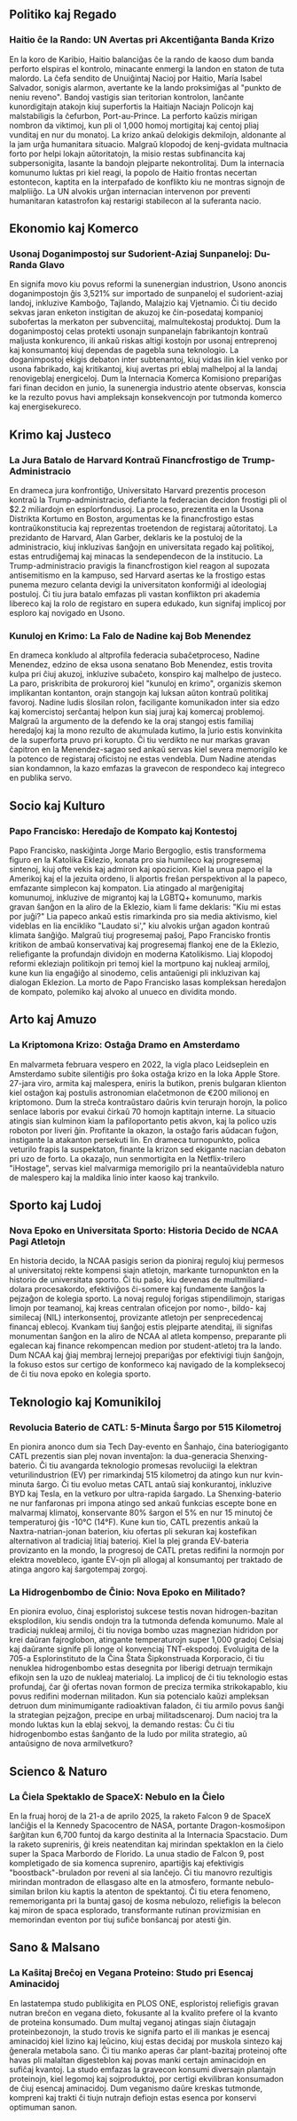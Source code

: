 ## Politiko kaj Regado

### Haitio ĉe la Rando: UN Avertas pri Akcentiĝanta Banda Krizo

En la koro de Karibio, Haitio balanciĝas ĉe la rando de kaoso dum banda perforto elspiras el kontrolo, minacante enmergi la landon en staton de tuta malordo. La ĉefa sendito de Unuiĝintaj Nacioj por Haitio, María Isabel Salvador, sonigis alarmon, avertante ke la lando proksimiĝas al "punkto de neniu reveno". Bandoj vastigis sian teritorian kontrolon, lanĉante kunordigitajn atakojn kiuj superfortis la Haitiajn Naciajn Policojn kaj malstabiligis la ĉefurbon, Port-au-Prince. La perforto kaŭzis mirigan nombron da viktimoj, kun pli ol 1,000 homoj mortigitaj kaj centoj pliaj vunditaj en nur du monatoj. La krizo ankaŭ delokigis dekmilojn, aldonante al la jam urĝa humanitara situacio. Malgraŭ klopodoj de kenj-gvidata multnacia forto por helpi lokajn aŭtoritatojn, la misio restas subfinancita kaj subpersonigita, lasante la bandojn plejparte nekontrolitaj. Dum la internacia komunumo luktas pri kiel reagi, la popolo de Haitio frontas necertan estontecon, kaptita en la interpafado de konflikto kiu ne montras signojn de malpliiĝo. La UN alvokis urĝan internacian intervenon por preventi humanitaran katastrofon kaj restarigi stabilecon al la suferanta nacio.

## Ekonomio kaj Komerco

### Usonaj Doganimpostoj sur Sudorient-Aziaj Sunpaneloj: Du-Randa Glavo

En signifa movo kiu povus reformi la sunenergian industrion, Usono anoncis doganimpostojn ĝis 3,521% sur importado de sunpaneloj el sudorient-aziaj landoj, inkluzive Kamboĝo, Tajlando, Malajzio kaj Vjetnamio. Ĉi tiu decido sekvas jaran enketon instigitan de akuzoj ke ĉin-posedataj kompanioj subofertas la merkaton per subvenciitaj, malmultekostaj produktoj. Dum la doganimpostoj celas protekti usonajn sunpanelajn fabrikantojn kontraŭ maljusta konkurenco, ili ankaŭ riskas altigi kostojn por usonaj entreprenoj kaj konsumantoj kiuj dependas de pagebla suna teknologio. La doganimpostoj ekigis debaton inter subtenantoj, kiuj vidas ilin kiel venko por usona fabrikado, kaj kritikantoj, kiuj avertas pri eblaj malhelpoj al la landaj renovigeblaj energiceloj. Dum la Internacia Komerca Komisiono prepariĝas fari finan decidon en junio, la sunenergia industrio atente observas, konscia ke la rezulto povus havi ampleksajn konsekvencojn por tutmonda komerco kaj energisekureco.

## Krimo kaj Justeco

### La Jura Batalo de Harvard Kontraŭ Financfrostigo de Trump-Administracio

En drameca jura konfrontiĝo, Universitato Harvard prezentis proceson kontraŭ la Trump-administracio, defiante la federacian decidon frostigi pli ol $2.2 miliardojn en esplorfondusoj. La proceso, prezentita en la Usona Distrikta Kortumo en Boston, argumentas ke la financfrostigo estas kontraŭkonstitucia kaj reprezentas troetendon de registaraj aŭtoritatoj. La prezidanto de Harvard, Alan Garber, deklaris ke la postuloj de la administracio, kiuj inkluzivas ŝanĝojn en universitata regado kaj politikoj, estas entrudiĝemaj kaj minacas la sendependecon de la institucio. La Trump-administracio pravigis la financfrostigon kiel reagon al supozata antisemitismo en la kampuso, sed Harvard asertas ke la frostigo estas punema mezuro celanta devigi la universitaton konformiĝi al ideologiaj postuloj. Ĉi tiu jura batalo emfazas pli vastan konflikton pri akademia libereco kaj la rolo de registaro en supera edukado, kun signifaj implicoj por esploro kaj novigado en Usono.

### Kunuloj en Krimo: La Falo de Nadine kaj Bob Menendez

En drameca konkludo al altprofila federacia subaĉetproceso, Nadine Menendez, edzino de eksa usona senatano Bob Menendez, estis trovita kulpa pri ĉiuj akuzoj, inkluzive subaĉeto, konspiro kaj malhelpo de justeco. La paro, priskribita de prokuroroj kiel "kunuloj en krimo", organizis skemon implikantan kontanton, orajn stangojn kaj luksan aŭton kontraŭ politikaj favoroj. Nadine ludis ŝlosilan rolon, faciligante komunikadon inter sia edzo kaj komercistoj serĉantaj helpon kun siaj juraj kaj komercaj problemoj. Malgraŭ la argumento de la defendo ke la oraj stangoj estis familiaj heredaĵoj kaj la mono rezulto de akumulada kutimo, la ĵurio estis konvinkita de la superforta pruvo pri korupto. Ĉi tiu verdikto ne nur markas gravan ĉapitron en la Menendez-sagao sed ankaŭ servas kiel severa memorigilo ke la potenco de registaraj oficistoj ne estas vendebla. Dum Nadine atendas sian kondamnon, la kazo emfazas la gravecon de respondeco kaj integreco en publika servo.
## Socio kaj Kulturo

### Papo Francisko: Heredaĵo de Kompato kaj Kontestoj

Papo Francisko, naskiĝinta Jorge Mario Bergoglio, estis transformema figuro en la Katolika Eklezio, konata pro sia humileco kaj progresemaj sintenoj, kiuj ofte vekis kaj admiron kaj opozicion. Kiel la unua papo el la Amerikoj kaj el la jezuita ordeno, li alportis freŝan perspektivon al la papeco, emfazante simplecon kaj kompaton. Lia atingado al marĝenigitaj komunumoj, inkluzive de migrantoj kaj la LGBTQ+ komunumo, markis gravan ŝanĝon en la aliro de la Eklezio, kiam li fame deklaris: "Kiu mi estas por juĝi?" Lia papeco ankaŭ estis rimarkinda pro sia media aktivismo, kiel videblas en lia encikliko "Laudato si'," kiu alvokis urĝan agadon kontraŭ klimata ŝanĝiĝo. Malgraŭ tiuj progresemaj paŝoj, Papo Francisko frontis kritikon de ambaŭ konservativaj kaj progresemaj flankoj ene de la Eklezio, reliefigante la profundajn dividojn en moderna Katolikismo. Liaj klopodoj reformi ekleziajn politikojn pri temoj kiel la mortpuno kaj nukleaj armiloj, kune kun lia engaĝiĝo al sinodemo, celis antaŭenigi pli inkluzivan kaj dialogan Eklezion. La morto de Papo Francisko lasas kompleksan heredaĵon de kompato, polemiko kaj alvoko al unueco en dividita mondo.

## Arto kaj Amuzo

### La Kriptomona Krizo: Ostaĝa Dramo en Amsterdamo

En malvarmeta februara vespero en 2022, la vigla placo Leidseplein en Amsterdamo subite silentiĝis pro ŝoka ostaĝa krizo en la loka Apple Store. 27-jara viro, armita kaj malespera, eniris la butikon, prenis bulgaran klienton kiel ostaĝon kaj postulis astronomian elaĉetmonon de €200 milionoj en kriptomono. Dum la streĉa kontraŭstaro daŭris kvin terurajn horojn, la polico senlace laboris por evakui ĉirkaŭ 70 homojn kaptitajn interne. La situacio atingis sian kulminon kiam la pafiloportanto petis akvon, kaj la polico uzis roboton por liveri ĝin. Profitante la okazon, la ostaĝo faris aŭdacan fuĝon, instigante la atakanton persekuti lin. En drameca turnopunkto, polica veturilo frapis la suspektaton, finante la krizon sed ekigante nacian debaton pri uzo de forto. La okazaĵo, nun senmortigita en la Netflix-trilero "iHostage", servas kiel malvarmiga memorigilo pri la neantaŭvidebla naturo de malespero kaj la maldika linio inter kaoso kaj trankvilo.

## Sporto kaj Ludoj

### Nova Epoko en Universitata Sporto: Historia Decido de NCAA Pagi Atletojn

En historia decido, la NCAA pasigis serion da pioniraj reguloj kiuj permesos al universitatoj rekte kompensi siajn atletojn, markante turnopunkton en la historio de universitata sporto. Ĉi tiu paŝo, kiu devenas de multmiliard-dolara procesakordo, efektiviĝos ĉi-somere kaj fundamente ŝanĝos la pejzaĝon de kolegia sporto. La novaj reguloj forigas stipendilimojn, starigas limojn por teamanoj, kaj kreas centralan oficejon por nomo-, bildo- kaj similecaj (NIL) interkonsentoj, provizante atletojn per senprecedencaj financaj eblecoj. Kvankam tiuj ŝanĝoj estis plejparte atenditaj, ili signifas monumentan ŝanĝon en la aliro de NCAA al atleta kompenso, preparante pli egalecan kaj finance rekompencan medion por student-atletoj tra la lando. Dum NCAA kaj ĝiaj membraj lernejoj prepariĝas por efektivigi tiujn ŝanĝojn, la fokuso estos sur certigo de konformeco kaj navigado de la kompleksecoj de ĉi tiu nova epoko en kolegia sporto.

## Teknologio kaj Komunikiloj

### Revolucia Baterio de CATL: 5-Minuta Ŝargo por 515 Kilometroj

En pionira anonco dum sia Tech Day-evento en Ŝanhajo, ĉina bateriogiganto CATL prezentis sian plej novan inventaĵon: la dua-generacia Shenxing-baterio. Ĉi tiu avangarda teknologio promesas revoluciigi la elektran veturilindustrion (EV) per rimarkindaj 515 kilometroj da atingo kun nur kvin-minuta ŝargo. Ĉi tiu evoluo metas CATL antaŭ siaj konkurantoj, inkluzive BYD kaj Tesla, en la vetkuro por ultra-rapida ŝargado. La Shenxing-baterio ne nur fanfaronas pri impona atingo sed ankaŭ funkcias escepte bone en malvarmaj klimatoj, konservante 80% ŝargon el 5% en nur 15 minutoj ĉe temperaturoj ĝis -10°C (14°F). Kune kun tio, CATL prezentis ankaŭ la Naxtra-natrian-jonan baterion, kiu ofertas pli sekuran kaj kostefikan alternativon al tradiciaj litiaj baterioj. Kiel la plej granda EV-bateria provizanto en la mondo, la progresoj de CATL pretas redifini la normojn por elektra movebleco, igante EV-ojn pli allogaj al konsumantoj per traktado de atinga angoro kaj ŝargotempaj zorgoj.
### La Hidrogenbombo de Ĉinio: Nova Epoko en Militado?

En pionira evoluo, ĉinaj esploristoj sukcese testis novan hidrogen-bazitan eksplodilon, kiu sendis ondojn tra la tutmonda defenda komunumo. Male al tradiciaj nukleaj armiloj, ĉi tiu noviga bombo uzas magnezian hidridon por krei daŭran fajroglobon, atingante temperaturojn super 1,000 gradoj Celsiaj kaj daŭrante signife pli longe ol konvenciaj TNT-ekspodoj. Evoluigita de la 705-a Esplorinstituto de la Ĉina Ŝtata Ŝipkonstruada Korporacio, ĉi tiu nenuklea hidrogenbombo estas desegnita por liberigi detruajn termikajn efikojn sen la uzo de nukleaj materialoj. La implicoj de ĉi tiu teknologio estas profundaj, ĉar ĝi ofertas novan formon de preciza termika strikokapablo, kiu povus redifini modernan militadon. Kun sia potencialo kaŭzi ampleksan detruon dum minimumigante radioaktivan faladon, ĉi tiu armilo povus ŝanĝi la strategian pejzaĝon, precipe en urbaj militadscenaroj. Dum nacioj tra la mondo luktas kun la eblaj sekvoj, la demando restas: Ĉu ĉi tiu hidrogenbombo estas ŝanĝanto de la ludo por milita strategio, aŭ antaŭsigno de nova armilvetkuro?

## Scienco & Naturo

### La Ĉiela Spektaklo de SpaceX: Nebulo en la Ĉielo

En la fruaj horoj de la 21-a de aprilo 2025, la raketo Falcon 9 de SpaceX lanĉiĝis el la Kennedy Spacocentro de NASA, portante Dragon-kosmoŝipon ŝarĝitan kun 6,700 funtoj da kargo destinita al la Internacia Spacstacio. Dum la raketo supreniris, ĝi kreis neatenditan kaj mirindan spektaklon en la ĉielo super la Spaca Marbordo de Florido. La unua stadio de Falcon 9, post kompletigado de sia komenca supreniro, apartiĝis kaj efektivigis "boostback"-bruladon por reveni al sia lanĉejo. Ĉi tiu manovro rezultigis mirindan montradon de ellasgaso alte en la atmosfero, formante nebulo-similan brilon kiu kaptis la atenton de spektantoj. Ĉi tiu etera fenomeno, rememoriganta pri la buntaj gasoj de kosma nebulozo, reliefigis la belecon kaj miron de spaca esplorado, transformante rutinan provizmisian en memorindan eventon por tiuj sufiĉe bonŝancaj por atesti ĝin.

## Sano & Malsano

### La Kaŝitaj Breĉoj en Vegana Proteino: Studo pri Esencaj Aminacidoj

En lastatempa studo publikigita en PLOS ONE, esploristoj reliefigis gravan nutran breĉon en vegana dieto, fokusante al la kvalito prefere ol la kvanto de proteina konsumado. Dum multaj veganoj atingas siajn ĉiutagajn proteinbezonojn, la studo trovis ke signifa parto el ili mankas je esencaj aminacidoj kiel lizino kaj leŭcino, kiuj estas decidaj por muskola sintezo kaj ĝenerala metabola sano. Ĉi tiu manko aperas ĉar plant-bazitaj proteinoj ofte havas pli malaltan digesteblon kaj povas manki certajn aminacidojn en sufiĉaj kvantoj. La studo emfazas la gravecon konsumi diversajn plantajn proteinojn, kiel legomoj kaj sojproduktoj, por certigi ekvilibran konsumadon de ĉiuj esencaj aminacidoj. Dum veganismo daŭre kreskas tutmonde, kompreni kaj trakti ĉi tiujn nutrajn defiojn estas esenca por konservi optimuman sanon.
